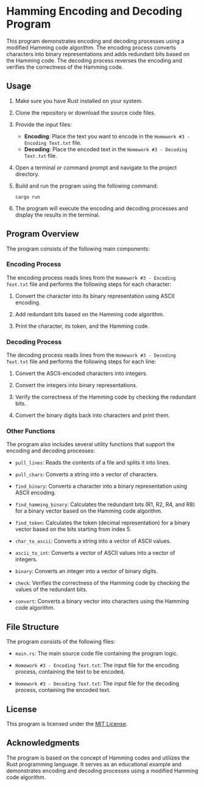 # Hamming Encoding and Decoding Program

This program demonstrates encoding and decoding processes using a modified Hamming code algorithm. The encoding process converts characters into binary representations and adds redundant bits based on the Hamming code. The decoding process reverses the encoding and verifies the correctness of the Hamming code.

## Usage

1. Make sure you have Rust installed on your system.

2. Clone the repository or download the source code files.

3. Provide the input files:
   - **Encoding**: Place the text you want to encode in the `Homework #3 - Encoding Text.txt` file.
   - **Decoding**: Place the encoded text in the `Homework #3 - Decoding Text.txt` file.

4. Open a terminal or command prompt and navigate to the project directory.

5. Build and run the program using the following command:
   ```
   cargo run
   ```

6. The program will execute the encoding and decoding processes and display the results in the terminal.

## Program Overview

The program consists of the following main components:

### Encoding Process

The encoding process reads lines from the `Homework #3 - Encoding Text.txt` file and performs the following steps for each character:

1. Convert the character into its binary representation using ASCII encoding.

2. Add redundant bits based on the Hamming code algorithm.

3. Print the character, its token, and the Hamming code.

### Decoding Process

The decoding process reads lines from the `Homework #3 - Decoding Text.txt` file and performs the following steps for each line:

1. Convert the ASCII-encoded characters into integers.

2. Convert the integers into binary representations.

3. Verify the correctness of the Hamming code by checking the redundant bits.

4. Convert the binary digits back into characters and print them.

### Other Functions

The program also includes several utility functions that support the encoding and decoding processes:

- `pull_lines`: Reads the contents of a file and splits it into lines.

- `pull_chars`: Converts a string into a vector of characters.

- `find_binary`: Converts a character into a binary representation using ASCII encoding.

- `find_hamming_binary`: Calculates the redundant bits (R1, R2, R4, and R8) for a binary vector based on the Hamming code algorithm.

- `find_token`: Calculates the token (decimal representation) for a binary vector based on the bits starting from index 5.

- `char_to_ascii`: Converts a string into a vector of ASCII values.

- `ascii_to_int`: Converts a vector of ASCII values into a vector of integers.

- `binary`: Converts an integer into a vector of binary digits.

- `check`: Verifies the correctness of the Hamming code by checking the values of the redundant bits.

- `convert`: Converts a binary vector into characters using the Hamming code algorithm.

## File Structure

The program consists of the following files:

- `main.rs`: The main source code file containing the program logic.

- `Homework #3 - Encoding Text.txt`: The input file for the encoding process, containing the text to be encoded.

- `Homework #3 - Decoding Text.txt`: The input file for the decoding process, containing the encoded text.

## License

This program is licensed under the [MIT License](https://opensource.org/licenses/MIT).

## Acknowledgments

The program is based on the concept of Hamming codes and utilizes the Rust programming language. It serves as an educational example and demonstrates encoding and decoding processes using a modified Hamming code algorithm.
